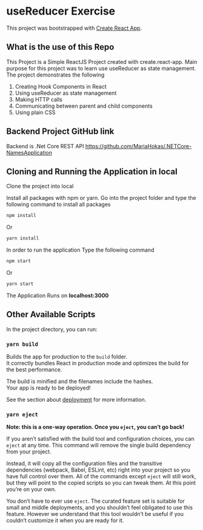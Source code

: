 # useReducer Exercise 

This project was bootstrapped with [Create React App](https://github.com/facebook/create-react-app).

## What is the use of this Repo

This Project is a Simple ReactJS Project created with create.react-app. Main purpose for this project was to learn use useReducer as state management. The project demonstrates the following

1. Creating Hook Components in React
2. Using useReducer as state management 
3. Making HTTP calls
4. Communicating between parent and child components
5. Using plain CSS

## Backend Project GitHub link

Backend is .Net Core REST API
https://github.com/MariaHokas/.NETCore-NamesApplication

## Cloning and Running the Application in local

Clone the project into local

Install all packages with npm or yarn. Go into the project folder and type the following command to install all packages

```bash
npm install
```
Or

```bash
yarn install
```

In order to run the application Type the following command

```bash
npm start
```
Or

```bash
yarn start
```

The Application Runs on **localhost:3000**


## Other Available Scripts

In the project directory, you can run:

### `yarn build`

Builds the app for production to the `build` folder.\
It correctly bundles React in production mode and optimizes the build for the best performance.

The build is minified and the filenames include the hashes.\
Your app is ready to be deployed!

See the section about [deployment](https://facebook.github.io/create-react-app/docs/deployment) for more information.

### `yarn eject`

**Note: this is a one-way operation. Once you `eject`, you can’t go back!**

If you aren’t satisfied with the build tool and configuration choices, you can `eject` at any time. This command will remove the single build dependency from your project.

Instead, it will copy all the configuration files and the transitive dependencies (webpack, Babel, ESLint, etc) right into your project so you have full control over them. All of the commands except `eject` will still work, but they will point to the copied scripts so you can tweak them. At this point you’re on your own.

You don’t have to ever use `eject`. The curated feature set is suitable for small and middle deployments, and you shouldn’t feel obligated to use this feature. However we understand that this tool wouldn’t be useful if you couldn’t customize it when you are ready for it.

